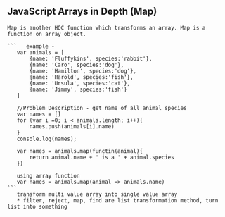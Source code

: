 ## JavaScript Arrays in Depth (Map)
    Map is another HOC function which transforms an array. Map is a function on array object.

    ```   example -
       var animals = [
           {name: 'Fluffykins', species:'rabbit'},
           {name: 'Caro', species:'dog'},
           {name: 'Hamilton', species:'dog'},
           {name: 'Harold', species:'fish'},
           {name: 'Ursula', species:'cat'},
           {name: 'Jimmy', species:'fish'}
       ]

       //Problem Description - get name of all animal species
       var names = []
       for (var i =0; i < animals.length; i++){
           names.push(animals[i].name)
       }
       console.log(names);
       
       var names = animals.map(functin(animal){
           return animal.name + ' is a ' + animal.species
       })

       using array function
       var names = animals.map(animal => animals.name)
	```
       transform multi value array into single value array
       * filter, reject, map, find are list transformation method, turn list into something